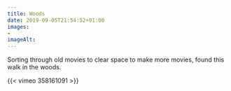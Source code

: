 ```yaml
---
title: Woods
date: 2019-09-05T21:54:52+01:00
images: 
- 
imageAlt: 
---
```


Sorting through old movies to clear space to make more movies, found this walk in the woods.

{{< vimeo 358161091 >}}
